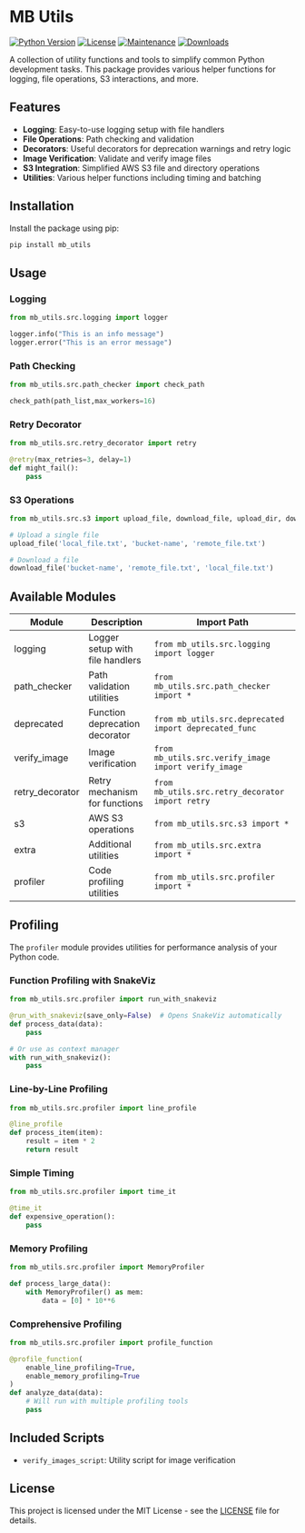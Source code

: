 # MB Utils

[![Python Version](https://img.shields.io/badge/python-3.8+-blue)](https://www.python.org/)
[![License](https://img.shields.io/badge/license-MIT-green.svg)](LICENSE)
[![Maintenance](https://img.shields.io/badge/Maintained%3F-yes-green.svg)](https://github.com/bigmb/mb_utils/graphs/commit-activity)
[![Downloads](https://static.pepy.tech/badge/mb_utils)](https://pepy.tech/project/mb_utils)

A collection of utility functions and tools to simplify common Python development tasks. This package provides various helper functions for logging, file operations, S3 interactions, and more.

## Features

- **Logging**: Easy-to-use logging setup with file handlers
- **File Operations**: Path checking and validation
- **Decorators**: Useful decorators for deprecation warnings and retry logic
- **Image Verification**: Validate and verify image files
- **S3 Integration**: Simplified AWS S3 file and directory operations
- **Utilities**: Various helper functions including timing and batching

##  Installation

Install the package using pip:

```bash
pip install mb_utils
```

## Usage

### Logging
```python
from mb_utils.src.logging import logger

logger.info("This is an info message")
logger.error("This is an error message")
```

### Path Checking
```python
from mb_utils.src.path_checker import check_path

check_path(path_list,max_workers=16)
```

### Retry Decorator
```python
from mb_utils.src.retry_decorator import retry

@retry(max_retries=3, delay=1)
def might_fail():
    pass
```

### S3 Operations
```python
from mb_utils.src.s3 import upload_file, download_file, upload_dir, download_dir

# Upload a single file
upload_file('local_file.txt', 'bucket-name', 'remote_file.txt')

# Download a file
download_file('bucket-name', 'remote_file.txt', 'local_file.txt')
```

##  Available Modules

| Module | Description | Import Path |
|--------|-------------|-------------|
| logging | Logger setup with file handlers | `from mb_utils.src.logging import logger` |
| path_checker | Path validation utilities | `from mb_utils.src.path_checker import *` |
| deprecated | Function deprecation decorator | `from mb_utils.src.deprecated import deprecated_func` |
| verify_image | Image verification | `from mb_utils.src.verify_image import verify_image` |
| retry_decorator | Retry mechanism for functions | `from mb_utils.src.retry_decorator import retry` |
| s3 | AWS S3 operations | `from mb_utils.src.s3 import *` |
| extra | Additional utilities | `from mb_utils.src.extra import *` |
| profiler | Code profiling utilities | `from mb_utils.src.profiler import *` |


##  Profiling

The `profiler` module provides utilities for performance analysis of your Python code.

### Function Profiling with SnakeViz
```python
from mb_utils.src.profiler import run_with_snakeviz

@run_with_snakeviz(save_only=False)  # Opens SnakeViz automatically
def process_data(data):
    pass

# Or use as context manager
with run_with_snakeviz():
    pass
```

### Line-by-Line Profiling
```python
from mb_utils.src.profiler import line_profile

@line_profile
def process_item(item):
    result = item * 2
    return result
```

### Simple Timing
```python
from mb_utils.src.profiler import time_it

@time_it
def expensive_operation():
    pass
```

### Memory Profiling
```python
from mb_utils.src.profiler import MemoryProfiler

def process_large_data():
    with MemoryProfiler() as mem:
        data = [0] * 10**6
```

### Comprehensive Profiling
```python
from mb_utils.src.profiler import profile_function

@profile_function(
    enable_line_profiling=True,
    enable_memory_profiling=True
)
def analyze_data(data):
    # Will run with multiple profiling tools
    pass
```

## Included Scripts

- `verify_images_script`: Utility script for image verification

##  License

This project is licensed under the MIT License - see the [LICENSE](LICENSE) file for details.

